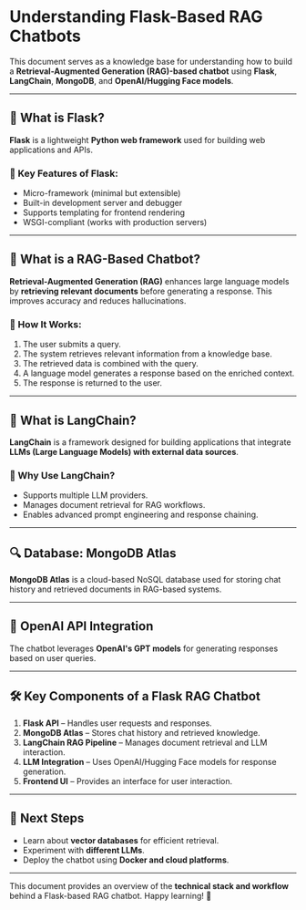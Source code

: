 # Understanding Flask-Based RAG Chatbots

This document serves as a knowledge base for understanding how to build a **Retrieval-Augmented Generation (RAG)-based chatbot** using **Flask**, **LangChain**, **MongoDB**, and **OpenAI/Hugging Face models**.

---

## 📌 What is Flask?
**Flask** is a lightweight **Python web framework** used for building web applications and APIs.

### 🔹 Key Features of Flask:
- Micro-framework (minimal but extensible)
- Built-in development server and debugger
- Supports templating for frontend rendering
- WSGI-compliant (works with production servers)

---

## 🤖 What is a RAG-Based Chatbot?
**Retrieval-Augmented Generation (RAG)** enhances large language models by **retrieving relevant documents** before generating a response. This improves accuracy and reduces hallucinations.

### 🔹 How It Works:
1. The user submits a query.
2. The system retrieves relevant information from a knowledge base.
3. The retrieved data is combined with the query.
4. A language model generates a response based on the enriched context.
5. The response is returned to the user.

---

## 🔗 What is LangChain?
**LangChain** is a framework designed for building applications that integrate **LLMs (Large Language Models) with external data sources**.

### 🔹 Why Use LangChain?
- Supports multiple LLM providers.
- Manages document retrieval for RAG workflows.
- Enables advanced prompt engineering and response chaining.

---

## 🔍 Database: MongoDB Atlas
**MongoDB Atlas** is a cloud-based NoSQL database used for storing chat history and retrieved documents in RAG-based systems.

---

## 🔑 OpenAI API Integration
The chatbot leverages **OpenAI's GPT models** for generating responses based on user queries.

---

## 🛠 Key Components of a Flask RAG Chatbot
1. **Flask API** – Handles user requests and responses.
2. **MongoDB Atlas** – Stores chat history and retrieved knowledge.
3. **LangChain RAG Pipeline** – Manages document retrieval and LLM interaction.
4. **LLM Integration** – Uses OpenAI/Hugging Face models for response generation.
5. **Frontend UI** – Provides an interface for user interaction.

---

## 🚀 Next Steps
- Learn about **vector databases** for efficient retrieval.
- Experiment with **different LLMs**.
- Deploy the chatbot using **Docker and cloud platforms**.

---

This document provides an overview of the **technical stack and workflow** behind a Flask-based RAG chatbot. Happy learning! 🚀

